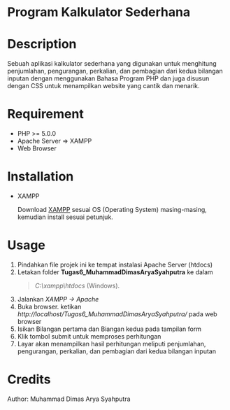 # Program Kalkulator Sederhana

# Description
   Sebuah aplikasi kalkulator sederhana yang digunakan untuk menghitung penjumlahan, pengurangan, perkalian, dan pembagian dari kedua bilangan inputan dengan menggunakan Bahasa Program PHP dan juga disusun dengan CSS untuk menampilkan website yang cantik dan menarik.

# Requirement
* PHP >= 5.0.0
* Apache Server => XAMPP
* Web Browser

# Installation
* XAMPP

   Download [XAMPP](https://www.apachefriends.org/download.html) sesuai OS (Operating System) masing-masing, kemudian install sesuai petunjuk.

# Usage
1. Pindahkan file projek ini ke tempat instalasi Apache Server (htdocs)
2. Letakan folder **Tugas6_MuhammadDimasAryaSyahputra** ke dalam 
    > *C:\xampp\htdocs*  (Windows).
3. Jalankan *XAMPP -> Apache*
4. Buka browser. ketikan *http://localhost/Tugas6_MuhammadDimasAryaSyahputra/* pada web browser
5. Isikan Bilangan pertama dan Biangan kedua pada tampilan form
6. Klik tombol submit untuk memproses perhitungan
7. Layar akan menampilkan hasil perhitungan meliputi penjumlahan, pengurangan, perkalian, dan pembagian dari kedua bilangan inputan

# Credits
   Author: Muhammad Dimas Arya Syahputra